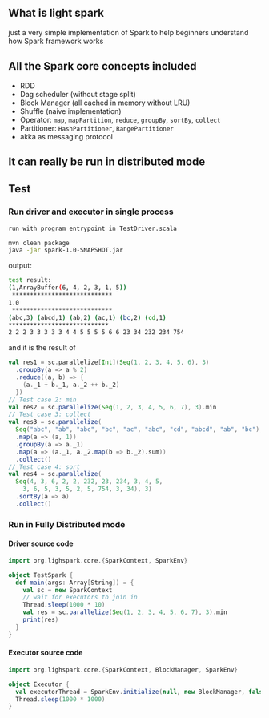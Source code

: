 ## What is light spark
just a very simple implementation of Spark to help beginners understand how Spark framework works

## All the Spark core concepts included
- RDD
- Dag scheduler (without stage split)
- Block Manager (all cached in memory without LRU)
- Shuffle (naive implementation)
- Operator: `map`, `mapPartition`, `reduce`, `groupBy`, `sortBy`, `collect`
- Partitioner: `HashPartitioner`, `RangePartitioner`
- akka as messaging protocol

## It can really be run in distributed mode

## Test
### Run driver and executor in single process
```bash
run with program entrypoint in TestDriver.scala

mvn clean package
java -jar spark-1.0-SNAPSHOT.jar
```
output:
```bash
test result:
(1,ArrayBuffer(6, 4, 2, 3, 1, 5))
 ****************************
1.0
 ****************************
(abc,3) (abcd,1) (ab,2) (ac,1) (bc,2) (cd,1)
****************************
2 2 2 3 3 3 3 3 4 4 5 5 5 5 6 6 23 34 232 234 754
```
and it is the result of 
```scala
val res1 = sc.parallelize[Int](Seq(1, 2, 3, 4, 5, 6), 3)
  .groupBy(a => a % 2)
  .reduce((a, b) => {
    (a._1 + b._1, a._2 ++ b._2)
  })
// Test case 2: min
val res2 = sc.parallelize(Seq(1, 2, 3, 4, 5, 6, 7), 3).min
// Test case 3: collect
val res3 = sc.parallelize(
  Seq("abc", "ab", "abc", "bc", "ac", "abc", "cd", "abcd", "ab", "bc"), 3)
  .map(a => (a, 1))
  .groupBy(a => a._1)
  .map(a => (a._1, a._2.map(b => b._2).sum))
  .collect()
// Test case 4: sort
val res4 = sc.parallelize(
  Seq(4, 3, 6, 2, 2, 232, 23, 234, 3, 4, 5,
    3, 6, 5, 3, 5, 2, 5, 754, 3, 34), 3)
  .sortBy(a => a)
  .collect()
```
### Run in Fully Distributed mode
#### Driver source code
```scala
import org.lighspark.core.{SparkContext, SparkEnv}

object TestSpark {
  def main(args: Array[String]) = {
    val sc = new SparkContext
    // wait for executors to join in
    Thread.sleep(1000 * 10)
    val res = sc.parallelize(Seq(1, 2, 3, 4, 5, 6, 7), 3).min
    print(res)
  }
}
```
#### Executor source code
```scala
import org.lighspark.core.{SparkContext, BlockManager, SparkEnv}

object Executor {
  val executorThread = SparkEnv.initialize(null, new BlockManager, false, 5, 18888, "DriverActor", "localhost", 22552, "ExecutorActor", "localhost")
  Thread.sleep(1000 * 1000)
}
```
